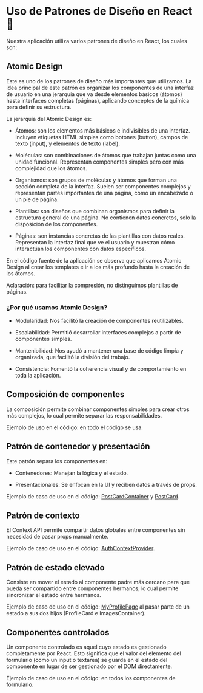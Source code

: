 # Uso de Patrones de Diseño en React :scroll:

Nuestra aplicación utiliza varios patrones de diseño en React, los cuales son:

## Atomic Design

Este es uno de los patrones de diseño más importantes que utilizamos. La idea principal de este patrón es organizar los componentes de una interfaz de usuario en una jerarquía que va desde elementos básicos (átomos) hasta interfaces completas (páginas), aplicando conceptos de la química para definir su estructura.

La jerarquía del Atomic Design es:

- Átomos: son los elementos más básicos e indivisibles de una interfaz. Incluyen etiquetas HTML simples como botones (button), campos de texto (input), y elementos de texto (label).

- Moléculas: son combinaciones de átomos que trabajan juntas como una unidad funcional. Representan componentes simples pero con más complejidad que los átomos.

- Organismos: son grupos de moléculas y átomos que forman una sección completa de la interfaz. Suelen ser componentes complejos y representan partes importantes de una página, como un encabezado o un pie de página.

- Plantillas: son diseños que combinan organismos para definir la estructura general de una página. No contienen datos concretos, solo la disposición de los componentes.

- Páginas: son instancias concretas de las plantillas con datos reales. Representan la interfaz final que ve el usuario y muestran cómo interactúan los componentes con datos específicos.

En el código fuente de la aplicación se observa que aplicamos Atomic Design al crear los templates e ir a los más profundo hasta la creación de los átomos.

Aclaración: para facilitar la compresión, no distinguimos plantillas de páginas.

### ¿Por qué usamos Atomic Design?

- Modularidad: Nos facilitó la creación de componentes reutilizables.

- Escalabilidad: Permitió desarrollar interfaces complejas a partir de componentes simples.

- Mantenibilidad: Nos ayudó a mantener una base de código limpia y organizada, que facilitó la división del trabajo.

- Consistencia: Fomentó la coherencia visual y de comportamiento en toda la aplicación.

## Composición de componentes

La composición permite combinar componentes simples para crear otros más complejos, lo cual permite separar las responsabilidades.

Ejemplo de uso en el código: en todo el código se usa.

##  Patrón de contenedor y presentación

Este patrón separa los componentes en:

- Contenedores: Manejan la lógica y el estado.

- Presentacionales: Se enfocan en la UI y reciben datos a través de props.

Ejemplo de caso de uso en el código: [PostCardContainer](../src/components/shared/posts/PostCardContainer.jsx) y [PostCard](../src/components/shared/posts/PostCard.jsx).

## Patrón de contexto

El Context API permite compartir datos globales entre componentes sin necesidad de pasar props manualmente.

Ejemplo de caso de uso en el código: [AuthContextProvider](../src/context-providers/AuthContextProvider.jsx).

## Patrón de estado elevado

Consiste en mover el estado al componente padre más cercano para que pueda ser compartido entre componentes hermanos, lo cual permite sincronizar el estado entre hermanos.

Ejemplo de caso de uso en el código: [MyProfilePage](../src/pages/MyProfilePage.jsx) al pasar parte de un estado a sus dos hijos (ProfileCard e ImagesContainer).

## Componentes controlados

Un componente controlado es aquel cuyo estado es gestionado completamente por React. Esto significa que el valor del elemento del formulario (como un input o textarea) se guarda en el estado del componente en lugar de ser gestionado por el DOM directamente.

Ejemplo de caso de uso en el código: en todos los componentes de formulario.